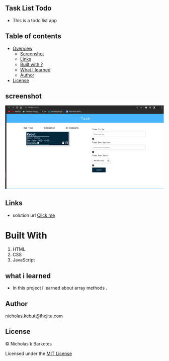 ## Task List Todo

- This is a todo list app 

## Table of contents

- [Overview](#overview)
  - [Screenshot](#screenshot)
  - [Links](#links)
  - [Built with ?](#built-with)
  - [What I learned](#what-i-learned)
  - [Author](#author)
- [License](#license)

## screenshot

![](./images/screenshot.png)

## Links

- solution url [ Click me ](https://nicholasbarkote.github.io/Qr-code/)

# Built With

1. HTML
2. CSS
3. JavaScript

## what i learned 

- In this project i learned about array methods .   

## Author

<a href="mailto:nicholas.kebut@thejitu.com">nicholas.kebut@thejitu.com</a>


## License

© Nicholas k Barkotes

Licensed under the [MIT License](LICENSE)